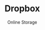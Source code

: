 ---
title: Dropbox
subtitle: Online Storage
aliases:
    - /ethical-alternatives-to-dropbox-google-drive-and-google-docs/
    - /ethical-alternatives-to-dropbox/
---